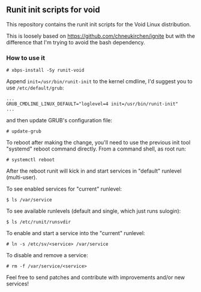 ## Runit init scripts for void

This repository contains the runit init scripts for the Void Linux distribution.

This is loosely based on https://github.com/chneukirchen/ignite but with the
difference that I'm trying to avoid the bash dependency.

### How to use it

    # xbps-install -Sy runit-void
    
Append `init=/usr/bin/runit-init` to the kernel cmdline, I'd suggest you to use `/etc/default/grub`:

    ...
    GRUB_CMDLINE_LINUX_DEFAULT="loglevel=4 init=/usr/bin/runit-init"
    ...
    
and then update GRUB's configuration file:

    # update-grub

To reboot after making the change, you'll need to use the previous init tool "systemd" 
reboot command directly.  From a command shell, as root run:

    # systemctl reboot

After the reboot runit will kick in and start services in "default" runlevel (multi-user).

To see enabled services for "current" runlevel:

    $ ls /var/service

To see available runlevels (default and single, which just runs sulogin):

    $ ls /etc/runit/runsvdir

To enable and start a service into the "current" runlevel:

    # ln -s /etc/sv/<service> /var/service

To disable and remove a service:

    # rm -f /var/service/<service>

Feel free to send patches and contribute with improvements and/or new services!
